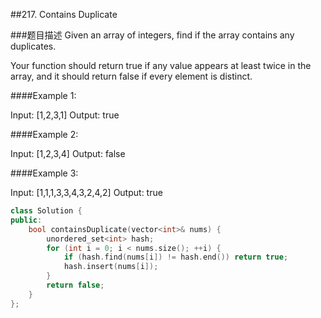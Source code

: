 ##217. Contains Duplicate

###题目描述
Given an array of integers, find if the array contains any duplicates.

Your function should return true if any value appears at least twice in the array, and it should return false if every element is distinct.

####Example 1:

Input: [1,2,3,1]
Output: true

####Example 2:

Input: [1,2,3,4]
Output: false

####Example 3:

Input: [1,1,1,3,3,4,3,2,4,2]
Output: true


```cpp
class Solution {
public:
    bool containsDuplicate(vector<int>& nums) {
        unordered_set<int> hash;
        for (int i = 0; i < nums.size(); ++i) {
            if (hash.find(nums[i]) != hash.end()) return true;
            hash.insert(nums[i]);
        }
        return false;
    }
};
```
